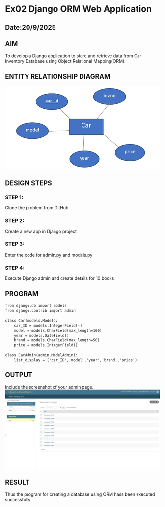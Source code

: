# Ex02 Django ORM Web Application
## Date:20/9/2025 

## AIM
To develop a Django application to store and retrieve data from Car Inventory Database using Object Relational Mapping(ORM).

## ENTITY RELATIONSHIP DIAGRAM

![alt text](<WhatsApp Image 2025-09-13 at 11.18.54_6df826ef.jpg>)

## DESIGN STEPS

### STEP 1:
Clone the problem from GitHub

### STEP 2:
Create a new app in Django project

### STEP 3:
Enter the code for admin.py and models.py

### STEP 4:
Execute Django admin and create details for 10 books

## PROGRAM
```
from django.db import models
from django.contrib import admin

class Car(models.Model):
    car_ID = models.IntegerField(-)
    model = models.CharField(max_length=100)
    year = models.DateField()
    brand = models.CharField(max_length=50)
    price = models.IntegerField()

class CarAdmin(admin.ModelAdmin):
    list_display = ('car_ID','model','year','brand','price')
```


## OUTPUT

Include the screenshot of your admin page.
![alt text](<Screenshot 2025-09-20 132950.png>)

## RESULT
Thus the program for creating a database using ORM hass been executed successfully

